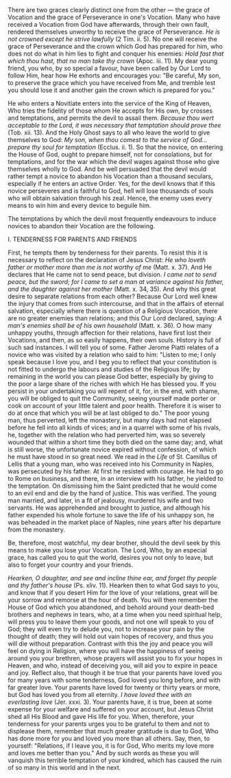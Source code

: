 
There are two graces clearly distinct one from the other — the grace of Vocation and the grace of Perseverance in one\'s Vocation. Many who have received a Vocation from God have afterwards, through their own fault, rendered themselves unworthy to receive the grace of Perseverance. *He is not crowned except he strive lawfully* (2 Tim. ii. 5). No one will receive the grace of Perseverance and the crown which God has prepared for him, who does not do what in him lies to fight and conquer his enemies: *Hold fast that which thou hast, that no man take thy crown* (Apoc. iii. 11). My dear young friend, you who, by so special a favour, have been called by Our Lord to follow Him, hear how He exhorts and encourages you: \"Be careful, My son, to preserve the grace which you have received from Me, and tremble lest you should lose it and another gain the crown which is prepared for you.\"

He who enters a Novitiate enters into the service of the King of Heaven, Who tries the fidelity of those whom He accepts for His own, by crosses and temptations, and permits the devil to assail them. *Because thou wert acceptable to the Lord, it was necessary that temptation should prove thee* (Tob. xii. 13). And the Holy Ghost says to all who leave the world to give themselves to God: *My son, when thou comest to the service of God... prepare thy soul for temptation* (Ecclus. ii. 1). So that the novice, on entering the House of God, ought to prepare himself, not for consolations, but for temptations, and for the war which the devil wages against those who give themselves wholly to God. And be well persuaded that the devil would rather tempt a novice to abandon his Vocation than a thousand seculars, especially if he enters an active Order. Yes, for the devil knows that if this novice perseveres and is faithful to God, hell will lose thousands of souls who will obtain salvation through his zeal. Hence, the enemy uses every means to win him and every device to beguile him.

The temptations by which the devil most frequently endeavours to induce novices to abandon their Vocation are the following.

I. TENDERNESS FOR PARENTS AND FRIENDS

First, he tempts them by tenderness for their parents. To resist this it is necessary to reflect on the declaration of Jesus Christ: *He who loveth father or mother more than me is not worthy of me* (Matt. x. 37). And He declares that He came not to send peace, but division. *I came not to send peace, but the sword; for I came to set a man at variance against his father, and the daughter against her mother* (Matt. x. 34, 35). And why this great desire to separate relations from each other? Because Our Lord well knew the injury that comes from such intercourse, and that in the affairs of eternal salvation, especially where there is question of a Religious Vocation, there are no greater enemies than relations; and this Our Lord declared, saying: *A man\'s enemies shall be of his own household* (Matt. x. 36). O how many unhappy youths, through affection for their relations, have first lost their Vocations, and then, as so easily happens, their own souls. History is full of such sad instances. I will tell you of some. Father Jerome Piatti relates of a novice who was visited by a relation who said to him: \"Listen to me; I only speak because I love you, and I beg you to reflect that your constitution is not fitted to undergo the labours and studies of the Religious life; by remaining in the world you can please God better, especially by giving to the poor a large share of the riches with which He has blessed you. If you persist in your undertaking you will repent of it, for, in the end, with shame, you will be obliged to quit the Community, seeing yourself made porter or cook on account of your little talent and poor health. Therefore it is wiser to do at once that which you will be at last obliged to do.\" The poor young man, thus perverted, left the monastery, but many days had not elapsed before he fell into all kinds of vices; and in a quarrel with some of his rivals, he, together with the relation who had perverted him, was so severely wounded that within a short time they both died on the same day; and, what is still worse, the unfortunate novice expired without confession, of which he must have stood in so great need. We read in the *Life* of St. Camillus of Lellis that a young man, who was received into his Community in Naples, was persecuted by his father. At first he resisted with courage. He had to go to Rome on business, and there, in an interview with his father, he yielded to the temptation. On dismissing him the Saint predicted that he would come to an evil end and die by the hand of justice. This was verified. The young man married, and later, in a fit of jealousy, murdered his wife and two servants. He was apprehended and brought to justice, and although his father expended his whole fortune to save the life of his unhappy son, he was beheaded in the market place of Naples, nine years after his departure from the monastery.

Be, therefore, most watchful, my dear brother, should the devil seek by this means to make you lose your Vocation. The Lord, Who, by an especial grace, has called you to quit the world, desires you not only to leave, but also to forget your country and your friends.

*Hearken, O daughter, and see and incline thine ear, and forget thy people and thy father\'s house* (Ps. xliv. 11). Hearken then to what God says to you, and know that if you desert Him for the love of your relations, great will be your sorrow and remorse at the hour of death. You will then remember the House of God which you abandoned, and behold around your death-bed brothers and nephews in tears, who, at a time when you need spiritual help, will press you to leave them your goods, and not one will speak to you of God; they will even try to delude you, not to increase your pain by the thought of death; they will hold out vain hopes of recovery, and thus you will die without preparation. Contrast with this the joy and peace you will feel on dying in Religion, where you will have the happiness of seeing around you your brethren, whose prayers will assist you to fix your hopes in Heaven, and who, instead of deceiving you, will aid you to expire in peace and joy. Reflect also, that though it be true that your parents have loved you for many years with some tenderness, God loved you long before, and with far greater love. Your parents have loved for twenty or thirty years or more, but God has loved you from all eternity. *I have loved thee with an everlasting love* (Jer. xxxi. 3). Your parents have, it is true, been at some expense for your welfare and suffered on your account, but Jesus Christ shed all His Blood and gave His life for you. When, therefore, your tenderness for your parents urges you to be grateful to them and not to displease them, remember that much greater gratitude is due to God, Who has done more for you and loved you more than all others. Say, then, to yourself: \"Relations, if I leave you, it is for God, Who merits my love more and loves me better than you.\" And by such words as these you will vanquish this terrible temptation of your kindred, which has caused the ruin of so many in this world and in the next.


